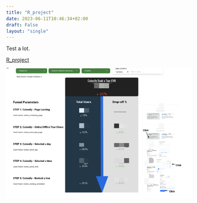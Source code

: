```yaml
---
title: "R_project"
date: 2023-06-11T10:46:34+02:00
draft: False
layout: "single"
---
```


Test a lot.

[R_project](Bellabeat_Project_v1.1.html)

![mid](mid.png)